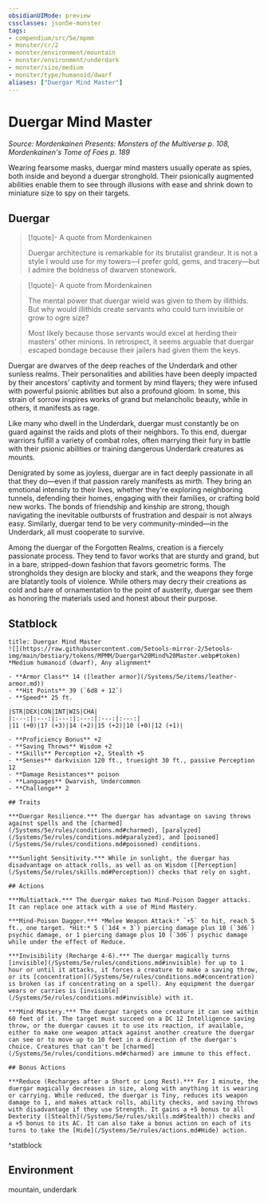 ```yaml
---
obsidianUIMode: preview
cssclasses: json5e-monster
tags:
- compendium/src/5e/mpmm
- monster/cr/2
- monster/environment/mountain
- monster/environment/underdark
- monster/size/medium
- monster/type/humanoid/dwarf
aliases: ["Duergar Mind Master"]
---
```

# Duergar Mind Master
*Source: Mordenkainen Presents: Monsters of the Multiverse p. 108, Mordenkainen's Tome of Foes p. 189*  

Wearing fearsome masks, duergar mind masters usually operate as spies, both inside and beyond a duergar stronghold. Their psionically augmented abilities enable them to see through illusions with ease and shrink down to miniature size to spy on their targets.

## Duergar

> [!quote]- A quote from Mordenkainen  
> 
> Duergar architecture is remarkable for its brutalist grandeur. It is not a style I would use for my towers—I prefer gold, gems, and tracery—but I admire the boldness of dwarven stonework.

> [!quote]- A quote from Mordenkainen  
> 
> The mental power that duergar wield was given to them by illithids. But why would illithids create servants who could turn invisible or grow to ogre size?
> 
> Most likely because those servants would excel at herding their masters' other minions. In retrospect, it seems arguable that duergar escaped bondage because their jailers had given them the keys.

Duergar are dwarves of the deep reaches of the Underdark and other sunless realms. Their personalities and abilities have been deeply impacted by their ancestors' captivity and torment by mind flayers; they were infused with powerful psionic abilities but also a profound gloom. In some, this strain of sorrow inspires works of grand but melancholic beauty, while in others, it manifests as rage.

Like many who dwell in the Underdark, duergar must constantly be on guard against the raids and plots of their neighbors. To this end, duergar warriors fulfill a variety of combat roles, often marrying their fury in battle with their psionic abilities or training dangerous Underdark creatures as mounts.

Denigrated by some as joyless, duergar are in fact deeply passionate in all that they do—even if that passion rarely manifests as mirth. They bring an emotional intensity to their lives, whether they're exploring neighboring tunnels, defending their homes, engaging with their families, or crafting bold new works. The bonds of friendship and kinship are strong, though navigating the inevitable outbursts of frustration and despair is not always easy. Similarly, duergar tend to be very community-minded—in the Underdark, all must cooperate to survive.

Among the duergar of the Forgotten Realms, creation is a fiercely passionate process. They tend to favor works that are sturdy and grand, but in a bare, stripped-down fashion that favors geometric forms. The strongholds they design are blocky and stark, and the weapons they forge are blatantly tools of violence. While others may decry their creations as cold and bare of ornamentation to the point of austerity, duergar see them as honoring the materials used and honest about their purpose.

## Statblock

```ad-statblock
title: Duergar Mind Master
![](https://raw.githubusercontent.com/5etools-mirror-2/5etools-img/main/bestiary/tokens/MPMM/Duergar%20Mind%20Master.webp#token)
*Medium humanoid (dwarf), Any alignment*

- **Armor Class** 14 ([leather armor](/Systems/5e/items/leather-armor.md))
- **Hit Points** 39 (`6d8 + 12`)
- **Speed** 25 ft.

|STR|DEX|CON|INT|WIS|CHA|
|:---:|:---:|:---:|:---:|:---:|:---:|
|11 (+0)|17 (+3)|14 (+2)|15 (+2)|10 (+0)|12 (+1)|

- **Proficiency Bonus** +2
- **Saving Throws** Wisdom +2
- **Skills** Perception +2, Stealth +5
- **Senses** darkvision 120 ft., truesight 30 ft., passive Perception 12
- **Damage Resistances** poison
- **Languages** Dwarvish, Undercommon
- **Challenge** 2

## Traits

***Duergar Resilience.*** The duergar has advantage on saving throws against spells and the [charmed](/Systems/5e/rules/conditions.md#charmed), [paralyzed](/Systems/5e/rules/conditions.md#paralyzed), and [poisoned](/Systems/5e/rules/conditions.md#poisoned) conditions.

***Sunlight Sensitivity.*** While in sunlight, the duergar has disadvantage on attack rolls, as well as on Wisdom ([Perception](/Systems/5e/rules/skills.md#Perception)) checks that rely on sight.

## Actions

***Multiattack.*** The duergar makes two Mind-Poison Dagger attacks. It can replace one attack with a use of Mind Mastery.

***Mind-Poison Dagger.*** *Melee Weapon Attack:* `+5` to hit, reach 5 ft., one target. *Hit:* 5 (`1d4 + 3`) piercing damage plus 10 (`3d6`) psychic damage, or 1 piercing damage plus 10 (`3d6`) psychic damage while under the effect of Reduce.

***Invisibility (Recharge 4-6).*** The duergar magically turns [invisible](/Systems/5e/rules/conditions.md#invisible) for up to 1 hour or until it attacks, it forces a creature to make a saving throw, or its [concentration](/Systems/5e/rules/conditions.md#concentration) is broken (as if concentrating on a spell). Any equipment the duergar wears or carries is [invisible](/Systems/5e/rules/conditions.md#invisible) with it.

***Mind Mastery.*** The duergar targets one creature it can see within 60 feet of it. The target must succeed on a DC 12 Intelligence saving throw, or the duergar causes it to use its reaction, if available, either to make one weapon attack against another creature the duergar can see or to move up to 10 feet in a direction of the duergar's choice. Creatures that can't be [charmed](/Systems/5e/rules/conditions.md#charmed) are immune to this effect.

## Bonus Actions

***Reduce (Recharges after a Short or Long Rest).*** For 1 minute, the duergar magically decreases in size, along with anything it is wearing or carrying. While reduced, the duergar is Tiny, reduces its weapon damage to 1, and makes attack rolls, ability checks, and saving throws with disadvantage if they use Strength. It gains a +5 bonus to all Dexterity ([Stealth](/Systems/5e/rules/skills.md#Stealth)) checks and a +5 bonus to its AC. It can also take a bonus action on each of its turns to take the [Hide](/Systems/5e/rules/actions.md#Hide) action.
```
^statblock

## Environment

mountain, underdark